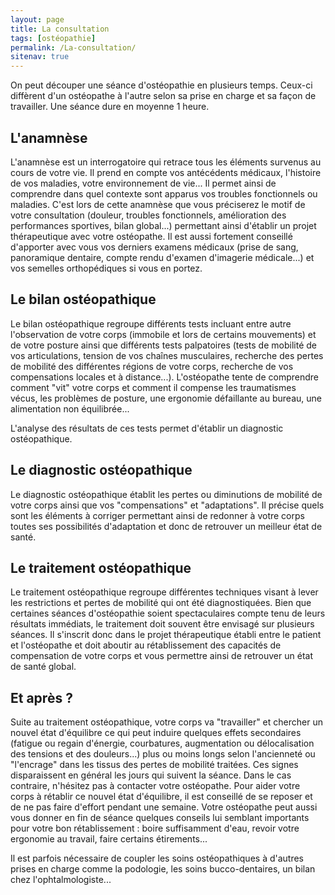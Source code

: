 ```yaml
---
layout: page
title: La consultation
tags: [ostéopathie]
permalink: /La-consultation/
sitenav: true
---
```


On peut découper une séance d'ostéopathie en plusieurs temps. Ceux-ci diffèrent d'un ostéopathe à l'autre selon sa prise en charge et sa façon de travailler. Une séance dure en moyenne 1 heure.

## L'anamnèse

L'anamnèse est un interrogatoire qui retrace tous les éléments survenus au cours de votre vie. Il prend en compte vos antécédents médicaux, l'histoire de vos maladies, votre environnement de vie... Il permet ainsi de comprendre dans quel contexte sont apparus vos troubles fonctionnels ou maladies. C'est lors de cette anamnèse que vous préciserez le motif de votre consultation (douleur, troubles fonctionnels, amélioration des performances sportives, bilan global...) permettant ainsi d'établir un projet thérapeutique avec votre ostéopathe. Il est aussi fortement conseillé d'apporter avec vous vos derniers examens médicaux (prise de sang, panoramique dentaire, compte rendu d'examen d'imagerie médicale...) et vos semelles orthopédiques si vous en portez.

## Le bilan ostéopathique

Le bilan ostéopathique regroupe différents tests incluant entre autre l'observation de votre corps (immobile et lors de certains mouvements) et de votre posture ainsi que différents tests palpatoires (tests de mobilité de vos articulations, tension de vos chaînes musculaires, recherche des pertes de mobilité des différentes régions de votre corps, recherche de vos compensations locales et à distance...). L'ostéopathe tente de comprendre comment "vit" votre corps et comment il compense les traumatismes vécus, les problèmes de posture, une ergonomie défaillante au bureau, une alimentation non équilibrée...

L'analyse des résultats de ces tests permet d'établir un diagnostic ostéopathique.

## Le diagnostic ostéopathique

Le diagnostic ostéopathique établit les pertes ou diminutions de mobilité de votre corps ainsi que vos "compensations" et "adaptations". Il précise quels sont les éléments à corriger permettant ainsi de redonner à votre corps toutes ses possibilités d'adaptation et donc de retrouver un meilleur état de santé.

## Le traitement ostéopathique

Le traitement ostéopathique regroupe différentes techniques visant à lever les restrictions et pertes de mobilité qui ont été diagnostiquées. Bien que certaines séances d'ostéopathie soient spectaculaires compte tenu de leurs résultats immédiats, le traitement doit souvent être envisagé sur plusieurs séances. Il s'inscrit donc dans le projet thérapeutique établi entre le patient et l'ostéopathe et doit aboutir au rétablissement des capacités de compensation de votre corps et vous permettre ainsi de retrouver un état de santé global.

## Et après ?

Suite au traitement ostéopathique, votre corps va "travailler" et chercher un nouvel état d'équilibre ce qui peut induire quelques effets secondaires (fatigue ou regain d'énergie, courbatures, augmentation ou délocalisation des tensions et des douleurs...) plus ou moins longs selon l'ancienneté ou "l'encrage" dans les tissus des pertes de mobilité traitées. Ces signes disparaissent en général les jours qui suivent la séance. Dans le cas contraire, n'hésitez pas à contacter votre ostéopathe. Pour aider votre corps à rétablir ce nouvel état d'équilibre, il est conseillé de se reposer et de ne pas faire d'effort pendant une semaine. Votre ostéopathe peut aussi vous donner en fin de séance quelques conseils lui semblant importants pour votre bon rétablissement : boire suffisamment d'eau, revoir votre ergonomie au travail, faire certains étirements...

Il est parfois nécessaire de coupler les soins ostéopathiques à d'autres prises en charge comme la podologie, les soins bucco-dentaires, un bilan chez l'ophtalmologiste...
